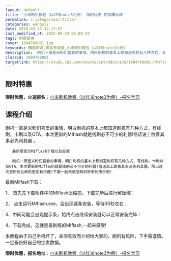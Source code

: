 ```yaml
---
layout: default
title: '小米刷机教程（以红米note3为例）-限时优惠-网易精品课'
permalink: /:categories/:title/
categories: wangyi2
date: 2019-03-24 12:17:57
last_modified_at: 2022-05-23 02:09:43
tags: 网易提供
cover: 1004768001.jpg
keywords: 精选网课,网易云课堂,小米刷机教程（以红米note3为例）
description: '刷机一直是米粉们喜爱的事情，明白刷机的基本上都知道刷机有几种方式，有线刷，卡刷以及OTA，本次更新的MIflash就是线'
classid: 1004768001
targetlink: https://study.163.com/course/introduction/1004768001.htm?share=1&shareId=1025206652&utm_campaign=share&utm_medium=iphoneShare&utm_source=&utm_u=1025206652
---
```


## 限时特惠

**限时优惠，火速报名**：[小米刷机教程（以红米note3为例）-报名学习](https://study.163.com/course/introduction/1004768001.htm?share=1&shareId=1025206652&utm_campaign=share&utm_medium=iphoneShare&utm_source=&utm_u=1025206652)

## 课程介绍

刷机一直是米粉们喜爱的事情，明白刷机的基本上都知道刷机有几种方式，有线刷，卡刷以及OTA，本次更新的MIflash就是线刷必不可少的利器!俗话说工欲善其事必先利其器 。

       最新版官方MIflash下载以及安装

       刷机一直是米粉们喜爱的事情，明白刷机的基本上都知道刷机有几种方式，有线刷，卡刷以及OTA，本次更新的MIflash就是线刷必不可少的利器!俗话说工欲善其事必先利其器，所以这次更新也让刷机更加有乐趣!下面一起来感受刷机带来的快乐吧!

最新Milfash下载： 

1、 首先先下载附件中的MIflash压缩包，下载完毕后进行解压缩： 

2、 点击运行MIflash.exe，会出现读条安装，等待30秒左右 .

3、中间可能会出现提示条，始终点击继续安装就可以正常安装完毕： 

4、下载完成，这就是最新版的MIflash,一起来感受!

本教程由于自己手机坏了，亲测有效而介绍给大家的，刷机有风险，下手需谨慎。一定备份好自己的宝贵数据。

**限时优惠，报名地址**：[小米刷机教程（以红米note3为例）-报名学习](https://study.163.com/course/introduction/1004768001.htm?share=1&shareId=1025206652&utm_campaign=share&utm_medium=iphoneShare&utm_source=&utm_u=1025206652)

